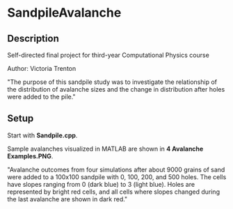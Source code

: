 # SandpileAvalanche

## Description

Self-directed final project for third-year Computational Physics course

Author: Victoria Trenton

"The purpose of this sandpile study was to investigate the relationship of the distribution of avalanche sizes and the change in distribution after holes were added to the pile."


## Setup

Start with **Sandpile.cpp**.

Sample avalanches visualized in MATLAB are shown in **4 Avalanche Examples.PNG**.

"Avalanche outcomes from four simulations after about 9000 grains of sand were added to a 100x100 sandpile with 0, 100, 200, and 500 holes. The cells have slopes ranging from 0 (dark blue) to 3 (light blue). Holes are represented by bright red cells, and all cells where slopes changed during the last avalanche are shown in dark red."
